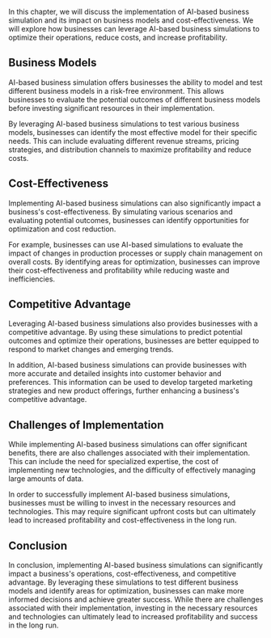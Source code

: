 
In this chapter, we will discuss the implementation of AI-based business simulation and its impact on business models and cost-effectiveness. We will explore how businesses can leverage AI-based business simulations to optimize their operations, reduce costs, and increase profitability.

Business Models
---------------

AI-based business simulation offers businesses the ability to model and test different business models in a risk-free environment. This allows businesses to evaluate the potential outcomes of different business models before investing significant resources in their implementation.

By leveraging AI-based business simulations to test various business models, businesses can identify the most effective model for their specific needs. This can include evaluating different revenue streams, pricing strategies, and distribution channels to maximize profitability and reduce costs.

Cost-Effectiveness
------------------

Implementing AI-based business simulations can also significantly impact a business's cost-effectiveness. By simulating various scenarios and evaluating potential outcomes, businesses can identify opportunities for optimization and cost reduction.

For example, businesses can use AI-based simulations to evaluate the impact of changes in production processes or supply chain management on overall costs. By identifying areas for optimization, businesses can improve their cost-effectiveness and profitability while reducing waste and inefficiencies.

Competitive Advantage
---------------------

Leveraging AI-based business simulations also provides businesses with a competitive advantage. By using these simulations to predict potential outcomes and optimize their operations, businesses are better equipped to respond to market changes and emerging trends.

In addition, AI-based business simulations can provide businesses with more accurate and detailed insights into customer behavior and preferences. This information can be used to develop targeted marketing strategies and new product offerings, further enhancing a business's competitive advantage.

Challenges of Implementation
----------------------------

While implementing AI-based business simulations can offer significant benefits, there are also challenges associated with their implementation. This can include the need for specialized expertise, the cost of implementing new technologies, and the difficulty of effectively managing large amounts of data.

In order to successfully implement AI-based business simulations, businesses must be willing to invest in the necessary resources and technologies. This may require significant upfront costs but can ultimately lead to increased profitability and cost-effectiveness in the long run.

Conclusion
----------

In conclusion, implementing AI-based business simulations can significantly impact a business's operations, cost-effectiveness, and competitive advantage. By leveraging these simulations to test different business models and identify areas for optimization, businesses can make more informed decisions and achieve greater success. While there are challenges associated with their implementation, investing in the necessary resources and technologies can ultimately lead to increased profitability and success in the long run.
